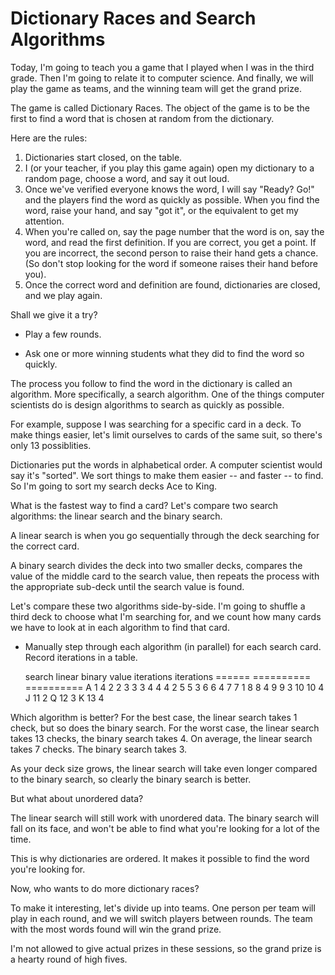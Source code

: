 # Dictionary Races and Search Algorithms

Today, I'm going to teach you a game that I played when I was in the third
grade. Then I'm going to relate it to computer science. And finally, we
will play the game as teams, and the winning team will get the grand prize.

The game is called Dictionary Races. The object of the game is to be the
first to find a word that is chosen at random from the dictionary.

Here are the rules:

1. Dictionaries start closed, on the table.
2. I (or your teacher, if you play this game again) open my dictionary to a
random page, choose a word, and say it out loud.
3. Once we've verified everyone knows the word, I will say "Ready? Go!"
and the players find the word as quickly as possible. When you find the word, 
raise your hand, and say "got it", or the equivalent to get my attention.
4. When you're called on, say the page number that the word is on, say the
word, and read the first definition. If you are correct, you get a point.
If you are incorrect, the second person to raise their hand gets a chance.
(So don't stop looking for the word if someone raises their hand before you).
5. Once the correct word and definition are found, dictionaries are closed,
and we play again.

Shall we give it a try?

* Play a few rounds.

* Ask one or more winning students what they did to find the word so quickly.

The process you follow to find the word in the dictionary is called an 
algorithm. More specifically, a search algorithm. One of the things computer
scientists do is design algorithms to search as quickly as possible.

For example, suppose I was searching for a specific card in a deck. To make
things easier, let's limit ourselves to cards of the same suit, so there's only
13 possiblities.

Dictionaries put the words in alphabetical order. A computer scientist would
say it's "sorted". We sort things to make them easier -- and faster -- to find.
So I'm going to sort my search decks Ace to King.

What is the fastest way to find a card? Let's compare two search algorithms: 
the linear search and the binary search.

A linear search is when you go sequentially through the deck searching for the
correct card.

A binary search divides the deck into two smaller decks, compares the value
of the middle card to the search value, then repeats the process with the
appropriate sub-deck until the search value is found.

Let's compare these two algorithms side-by-side. I'm going to shuffle a third 
deck to choose what I'm searching for, and we count how many cards we have to 
look at in each algorithm to find that card.

* Manually step through each algorithm (in parallel) for each search card.
  Record iterations in a table.

    search  linear      binary
    value   iterations  iterations
    ======  ==========  ==========
      A          1           4
      2          2           3
      3          3           4
      4          4           2
      5          5           3
      6          6           4
      7          7           1
      8          8           4
      9          9           3
     10         10           4
      J         11           2
      Q         12           3
      K         13           4

Which algorithm is better? For the best case, the linear search takes 1 check,
but so does the binary search. For the worst case, the linear search takes 13
checks, the binary search takes 4. On average, the linear search takes 7 checks. 
The binary search takes 3.

As your deck size grows, the linear search will take even longer compared to
the binary search, so clearly the binary search is better.

But what about unordered data?

The linear search will still work with unordered data. The binary search will
fall on its face, and won't be able to find what you're looking for a lot of
the time.

This is why dictionaries are ordered. It makes it possible to find the word
you're looking for.

Now, who wants to do more dictionary races?

To make it interesting, let's divide up into teams. One person per team will
play in each round, and we will switch players between rounds. The team with
the most words found will win the grand prize.

I'm not allowed to give actual prizes in these sessions, so the grand prize
is a hearty round of high fives.
